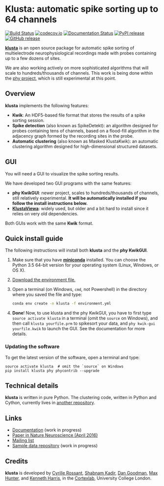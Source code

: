 # Klusta: automatic spike sorting up to 64 channels

[![Build Status](https://img.shields.io/travis/kwikteam/klusta.svg)](https://travis-ci.org/kwikteam/klusta)
[![codecov.io](https://img.shields.io/codecov/c/github/kwikteam/klusta.svg)](http://codecov.io/github/kwikteam/klusta?branch=master)
[![Documentation Status](https://readthedocs.org/projects/klusta/badge/?version=latest)](http://klusta.readthedocs.org/en/latest/)
[![PyPI release](https://img.shields.io/pypi/v/klusta.svg)](https://pypi.python.org/pypi/klusta)
[![GitHub release](https://img.shields.io/github/release/kwikteam/klusta.svg)](https://github.com/kwikteam/klusta/releases/latest)

[**klusta**](https://github.com/kwikteam/klusta) is an open source package for automatic spike sorting of multielectrode neurophysiological recordings made with probes containing up to a few dozens of sites.

We are also working actively on more sophisticated algorithms that will scale to hundreds/thousands of channels. This work is being done within the [phy project](https://github.com/kwikteam/phy), which is still experimental at this point.

## Overview

**klusta** implements the following features:

* **Kwik**: An HDF5-based file format that stores the results of a spike sorting session.
* **Spike detection** (also known as SpikeDetekt): an algorithm designed for probes containing tens of channels, based on a flood-fill algorithm in the adjacency graph formed by the recording sites in the probe.
* **Automatic clustering** (also known as Masked KlustaKwik): an automatic clustering algorithm designed for high-dimensional structured datasets.


## GUI

You will need a GUI to visualize the spike sorting results.

We have developed two GUI programs with the same features:

* **phy KwikGUI**: newer project, scales to hundreds/thousands of channels, still relatively experimental. **It will be automatically installed if you follow the install instructions below.**
* **[KlustaViewa](https://github.com/klusta-team/klustaviewa)**: widely used, but older and a bit hard to install since it relies on very old dependencies.

Both GUIs work with the same **Kwik** format.


## Quick install guide

The following instructions will install both **klusta** and the **phy KwikGUI**.

1. Make sure that you have [**miniconda**](http://conda.pydata.org/miniconda.html) installed. You can choose the Python 3.5 64-bit version for your operating system (Linux, Windows, or OS X).
2. [Download the environment file.](https://raw.githubusercontent.com/kwikteam/klusta/master/installer/environment.yml)
3. Open a terminal (on Windows, `cmd`, not Powershell) in the directory where you saved the file and type:

    ```bash
    conda env create -n klusta -f environment.yml
    ```

4. **Done**! Now, to use klusta and the phy KwikGUI, you have to first type `source activate klusta` in a terminal (omit the `source` on Windows), and then call `klusta yourfile.prm` to spikesort your data, and `phy kwik-gui yourfile.kwik` to launch the GUI. See the documentation for more details.


### Updating the software

To get the latest version of the software, open a terminal and type:

```
source activate klusta  # omit the `source` on Windows
pip install klusta phy phycontrib --upgrade
```


## Technical details

**klusta** is written in pure Python. The clustering code, written in Python and Cython, currently lives in [another repository](https://github.com/kwikteam/klustakwik2/).


## Links

* [Documentation](http://klusta.readthedocs.org/en/latest/) (work in progress)
* [Paper in Nature Neuroscience (April 2016)](http://www.nature.com/neuro/journal/vaop/ncurrent/full/nn.4268.html)
* [Mailing list](https://groups.google.com/forum/#!forum/klustaviewas)
* [Sample data repository](http://phy.cortexlab.net/data/) (work in progress)


## Credits

**klusta** is developed by [Cyrille Rossant](http://cyrille.rossant.net), [Shabnam Kadir](https://iris.ucl.ac.uk/iris/browse/profile?upi=SKADI56), [Dan Goodman](http://thesamovar.net/), [Max Hunter](https://iris.ucl.ac.uk/iris/browse/profile?upi=MLDHU99), and [Kenneth Harris](https://iris.ucl.ac.uk/iris/browse/profile?upi=KDHAR02), in the [Cortexlab](https://www.ucl.ac.uk/cortexlab), University College London.
